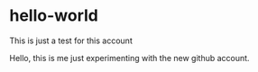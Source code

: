# hello-world
This is just a test for this account

Hello, this is me just experimenting with the new github account. 

